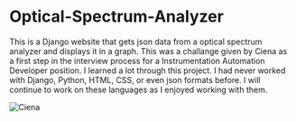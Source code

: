 # Optical-Spectrum-Analyzer
This is a Django website that gets json data from a optical spectrum analyzer and displays it in a graph.
This was a challange given by Ciena as a first step in the interview process for a Instrumentation Automation Developer position.
I learned a lot through this project. I had never worked with Django, Python, HTML, CSS, or even json formats before. I will continue to work on these languages as I enjoyed working with them.

![Ciena](https://user-images.githubusercontent.com/66148502/121944484-b688d380-cd20-11eb-862f-0946579676dd.PNG)
